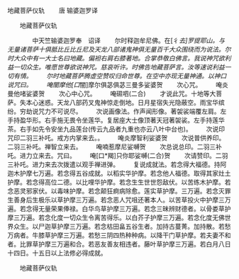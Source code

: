   地藏菩萨仪轨
　　唐 输婆迦罗译




　　地藏菩萨仪轨

　　　　中天竺输婆迦罗奉　诏译
　　尔时释迦牟尼佛。在[彳*去]罗提耶山。与无量诸菩萨十俱胝比丘比丘尼及天龙八部诸鬼神俱无量百千大众围绕而为说法。尔时大众中有一大士名曰地藏。偏袒右肩右膝著地。合掌恭敬白佛言。我说神咒欲利益一切众生。唯愿世尊欲说神咒。慈哀听许。时佛告地藏菩萨言。汝等速说利益一切有情。
　　尔时地藏菩萨腾虚空赞叹归命世尊。在空中亦现无量神通。以神口说咒曰。
　　唵闇摩他[口*闇]摩尔俱苾俱苾三曼多娑婆贺
　　次心咒。
　　唵炎曼他啫娑婆贺
　　次心中心咒。
　　唵礘呬(二合)
　　才说此咒。十地等大菩萨。失本心迷惑。天龙八部药叉鬼神惊走倒地。日月星宿失光隐蔽空。雨宝华缤纷。穷劫说咒力不可说尽。
　　次说画像法。作声闻形像。著袈裟端覆左肩。左手持盈华形。右手施无畏令坐莲华。复居座大士像顶著天冠著袈裟。左手持莲华茶。右手如先令安坐九品莲台(传云九品者九重也亦云八叶中台也)。
　　次说印咒印二羽三补吒。戒方内掌来去。。
　　唵炎摩智利娑婆贺
　　次说普供养印。二羽三补吒。禅智立来去。
　　唵喃惹摩尼娑嚩贺
　　次总说总印。二羽三补吒。进力立来去。咒曰。
　　唵[口*羯]只你耶娑嚩(二合)贺
　　次请赞印。二羽三补吒。进力来去次拨遣以观手禅进弹。
　　复说成就法。若念得大福德。持阿迦木护摩七万遍。若念得五谷成就。以稻实华护摩。若念他人福德。取得其家灶土护摩。若念得高位二德。以比哩华护摩。若念生生世世怨敌伏。以苦练木护摩。若念恶灵邪家伏。以毒味护摩。若念颠狂痾病除愈。莲实草护摩。三万遍。若念灭罪生善身后生极乐以草护摩三万遍。若念恶人咒咀还著本人。以苦草投火中护摩三万遍。若念得无量荣果俸禄。白华鸟草护摩三万遍。若念三昧辨财德者。以骨娄草护摩三万遍。若念化度一切众生令离苦得乐。以白芥子护摩三万遍。若念化度无佛世界众生。以尸迦草护摩三万遍。若念枯田畠五谷生者。加持古蔓菁。加持散。若愁万病者。牛膝草护摩三万遍。若愁三阴四热种种病。以降干门草护摩。若夫妻不和者。比罪草护摩三万遍和合。若恶友善友相违者。藤叶草护摩三万遍。若白月八日十四日。十五日以上法修必得成就。

　　地藏菩萨仪轨


